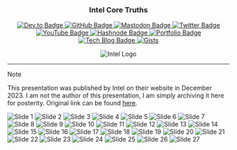 <h3 align="center" style="font-weight: bold;">Intel Core Truths</h3>
<p align="center">
  <a href="https://dev.to/LukeHjo">
    <img src="https://img.shields.io/badge/Dev.to-2E3440?style=flat-square&logo=dev.to" alt="Dev.to Badge"/>
  </a>
  <a href="https://github.com/luke-beep">
    <img src="https://img.shields.io/badge/GitHub-2E3440?style=flat-square&logo=github" alt="GitHub Badge"/>
  </a>
  <a href="https://mastodon.social/@lukehjo">
    <img src="https://img.shields.io/badge/Mastodon-2E3440?style=flat-square&logo=mastodon" alt="Mastodon Badge"/>
  </a>
  <a href="https://twitter.com/LuckyLukeHjo">
    <img src="https://img.shields.io/badge/Twitter-2E3440?style=flat-square&logo=twitter" alt="Twitter Badge"/>
  </a>
  <a href="https://www.youtube.com/@LukeHjo">
    <img src="https://img.shields.io/badge/YouTube-2E3440?style=flat-square&logo=youtube" alt="YouTube Badge"/>
  </a>
  <a href="https://hashnode.com/@LukeHjo">
    <img src="https://img.shields.io/badge/Hashnode-2E3440?style=flat-square&logo=hashnode" alt="Hashnode Badge"/>
  </a>
  <a href="https://lukehjo.dev">
    <img src="https://img.shields.io/badge/Portfolio-2E3440?style=flat-square&logo=bootstrap" alt="Portfolio Badge"/>
  </a>
  <a href="https://tech.lukehjo.dev">
    <img src="https://img.shields.io/badge/Tech%20Blog-2E3440?style=flat-square&logo=hashnode" alt="Tech Blog Badge"/>
  </a>
  <a href="https://gist.github.com/luke-beep">
        <img src="https://img.shields.io/badge/Gists-2E3440?style=flat-square&logo=github" alt="Gists"/>
  </a>
</p>
<p align="center">
  <img src="assets/IntelLogo.png" alt="Intel Logo" />
</p>

---

> [!NOTE]
> This presentation was published by Intel on their website in December 2023. I am not the author of this presentation, I am simply archiving it here for posterity. Original link can be found [here](https://www.intel.com/content/www/us/en/content-details/794505/core-truths-how-the-latest-technology-is-not-always-what-it-seems.html).

![Slide 1](assets/Intel%20Core%20Truths%20Presentation/Slide1.jpg)
![Slide 2](assets/Intel%20Core%20Truths%20Presentation/Slide2.jpg)
![Slide 3](assets/Intel%20Core%20Truths%20Presentation/Slide3.jpg)
![Slide 4](assets/Intel%20Core%20Truths%20Presentation/Slide4.jpg)
![Slide 5](assets/Intel%20Core%20Truths%20Presentation/Slide5.jpg)
![Slide 6](assets/Intel%20Core%20Truths%20Presentation/Slide6.jpg)
![Slide 7](assets/Intel%20Core%20Truths%20Presentation/Slide7.jpg)
![Slide 8](assets/Intel%20Core%20Truths%20Presentation/Slide8.jpg)
![Slide 9](assets/Intel%20Core%20Truths%20Presentation/Slide9.jpg)
![Slide 10](assets/Intel%20Core%20Truths%20Presentation/Slide10.jpg)
![Slide 11](assets/Intel%20Core%20Truths%20Presentation/Slide11.jpg)
![Slide 12](assets/Intel%20Core%20Truths%20Presentation/Slide12.jpg)
![Slide 13](assets/Intel%20Core%20Truths%20Presentation/Slide13.jpg)
![Slide 14](assets/Intel%20Core%20Truths%20Presentation/Slide14.jpg)
![Slide 15](assets/Intel%20Core%20Truths%20Presentation/Slide15.jpg)
![Slide 16](assets/Intel%20Core%20Truths%20Presentation/Slide16.jpg)
![Slide 17](assets/Intel%20Core%20Truths%20Presentation/Slide17.jpg)
![Slide 18](assets/Intel%20Core%20Truths%20Presentation/Slide18.jpg)
![Slide 19](assets/Intel%20Core%20Truths%20Presentation/Slide19.jpg)
![Slide 20](assets/Intel%20Core%20Truths%20Presentation/Slide20.jpg)
![Slide 21](assets/Intel%20Core%20Truths%20Presentation/Slide21.jpg)
![Slide 22](assets/Intel%20Core%20Truths%20Presentation/Slide22.jpg)
![Slide 23](assets/Intel%20Core%20Truths%20Presentation/Slide23.jpg)
![Slide 24](assets/Intel%20Core%20Truths%20Presentation/Slide24.jpg)
![Slide 25](assets/Intel%20Core%20Truths%20Presentation/Slide25.jpg)
![Slide 26](assets/Intel%20Core%20Truths%20Presentation/Slide26.jpg)
![Slide 27](assets/Intel%20Core%20Truths%20Presentation/Slide27.jpg)